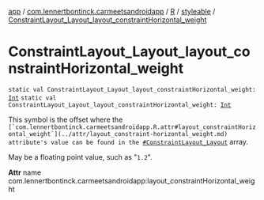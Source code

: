 [app](../../../index.md) / [com.lennertbontinck.carmeetsandroidapp](../../index.md) / [R](../index.md) / [styleable](index.md) / [ConstraintLayout_Layout_layout_constraintHorizontal_weight](./-constraint-layout_-layout_layout_constraint-horizontal_weight.md)

# ConstraintLayout_Layout_layout_constraintHorizontal_weight

`static val ConstraintLayout_Layout_layout_constraintHorizontal_weight: `[`Int`](https://kotlinlang.org/api/latest/jvm/stdlib/kotlin/-int/index.html)
`static val ConstraintLayout_Layout_layout_constraintHorizontal_weight: `[`Int`](https://kotlinlang.org/api/latest/jvm/stdlib/kotlin/-int/index.html)

This symbol is the offset where the ``[`com.lennertbontinck.carmeetsandroidapp.R.attr#layout_constraintHorizontal_weight`](../attr/layout_constraint-horizontal_weight.md) attribute's value can be found in the ``[`#ConstraintLayout_Layout`](-constraint-layout_-layout.md) array.

May be a floating point value, such as "`1.2`".

**Attr**
name com.lennertbontinck.carmeetsandroidapp:layout_constraintHorizontal_weight

